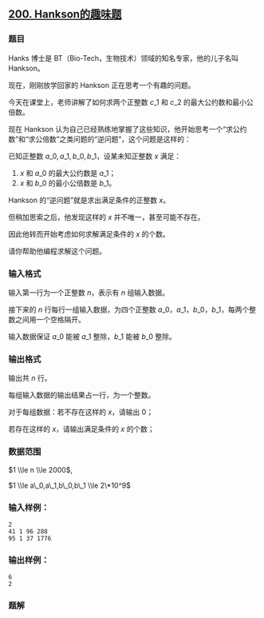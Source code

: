 ## [200\. Hankson的趣味题](https://www.acwing.com/problem/content/202/)

### 题目

Hanks 博士是 BT（Bio-Tech，生物技术）领域的知名专家，他的儿子名叫 Hankson。

现在，刚刚放学回家的 Hankson 正在思考一个有趣的问题。

今天在课堂上，老师讲解了如何求两个正整数 $c\_1$ 和 $c\_2$ 的最大公约数和最小公倍数。

现在 Hankson 认为自己已经熟练地掌握了这些知识，他开始思考一个“求公约数”和“求公倍数”之类问题的“逆问题”，这个问题是这样的：

已知正整数 $a\_0,a\_1,b\_0,b\_1$，设某未知正整数 $x$ 满足：

1. $x$ 和 $a\_0$ 的最大公约数是 $a\_1$；
2. $x$ 和 $b\_0$ 的最小公倍数是 $b\_1$。

Hankson 的“逆问题”就是求出满足条件的正整数 $x$。

但稍加思索之后，他发现这样的 $x$ 并不唯一，甚至可能不存在。

因此他转而开始考虑如何求解满足条件的 $x$ 的个数。

请你帮助他编程求解这个问题。

### 输入格式

输入第一行为一个正整数 $n$，表示有 $n$ 组输入数据。

接下来的 $n$ 行每行一组输入数据，为四个正整数 $a\_0，a\_1，b\_0，b\_1$，每两个整数之间用一个空格隔开。

输入数据保证 $a\_0$ 能被 $a\_1$ 整除，$b\_1$ 能被 $b\_0$ 整除。

### 输出格式

输出共 $n$ 行。

每组输入数据的输出结果占一行，为一个整数。

对于每组数据：若不存在这样的 $x$，请输出 $0$；

若存在这样的 $x$，请输出满足条件的 $x$ 的个数；

### 数据范围

$1 \\le n \\le 2000$,

$1 \\le a\_0,a\_1,b\_0,b\_1 \\le 2\*10^9$

### 输入样例：

```
2
41 1 96 288
95 1 37 1776
```

### 输出样例：

```
6
2
```

### 题解

